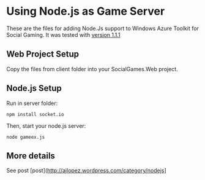 # Using Node.js as Game Server

These are the files for adding Node.Js support to Windows Azure Toolkit for Social Gaming. It was tested
with 
[version 1.1.1](http://watgames.codeplex.com/releases/view/77091)

## Web Project Setup

Copy the files from client folder into your SocialGames.Web project.

## Node.js Setup

Run in server folder:

    npm install socket.io
    
Then, start your node.js server:

    node gameex.js
    
## More details

See post 
[post](http://ajlopez.wordpress.com/category/nodejs]
